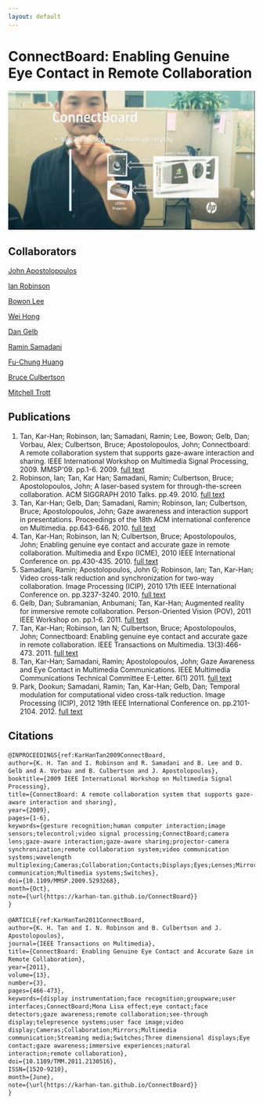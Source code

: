 ```yaml
---
layout: default
---
```


# ConnectBoard: Enabling Genuine Eye Contact in Remote Collaboration

![](/ConnectBoard/ConnectBoard.png)

## Collaborators

[John Apostolopoulos](https://www.linkedin.com/in/john-apostolopoulos-4b6b2b3/)

[Ian Robinson](https://www.linkedin.com/in/ian-robinson-9939226/)

[Bowon Lee](https://www.linkedin.com/in/bowonlee/)

[Wei Hong](https://www.linkedin.com/in/weihong6/)

[Dan Gelb](https://www.linkedin.com/in/dan-gelb-8840131/)

[Ramin Samadani](https://www.linkedin.com/in/ramin-samadani/)

[Fu-Chung Huang](https://www.linkedin.com/in/fu-chung-huang-24991527/)

[Bruce Culbertson](https://www.linkedin.com/in/bruce-culbertson-a633a32/)

[Mitchell Trott](https://www.linkedin.com/in/mitchell-trott-619a613/)

## Publications

1.  Tan, Kar-Han; Robinson, Ian; Samadani, Ramin; Lee, Bowon; Gelb, Dan; Vorbau, Alex; Culbertson, Bruce; Apostolopoulos, John;  Connectboard: A remote collaboration system that supports gaze-aware interaction and sharing. IEEE International Workshop on Multimedia Signal Processing, 2009. MMSP'09. pp.1-6. 2009. [full text](/Publications/KarHanTan2009Connectboard.pdf)
1.  Robinson, Ian; Tan, Kar Han; Samadani, Ramin; Culbertson, Bruce; Apostolopoulos, John;  A laser-based system for through-the-screen collaboration. ACM SIGGRAPH 2010 Talks. pp.49. 2010. [full text](/Publications/KarHanTan2010A.pdf)
1.  Tan, Kar-Han; Gelb, Dan; Samadani, Ramin; Robinson, Ian; Culbertson, Bruce; Apostolopoulos, John;  Gaze awareness and interaction support in presentations. Proceedings of the 18th ACM international conference on Multimedia. pp.643-646. 2010. [full text](/Publications/KarHanTan2010Gaze.pdf)
1.  Tan, Kar-Han; Robinson, Ian N; Culbertson, Bruce; Apostolopoulos, John;  Enabling genuine eye contact and accurate gaze in remote collaboration. Multimedia and Expo (ICME), 2010 IEEE International Conference on. pp.430-435. 2010. [full text](/Publications/KarHanTan2010Enabling.pdf)
1.  Samadani, Ramin; Apostolopoulos, John G; Robinson, Ian; Tan, Kar-Han;  Video cross-talk reduction and synchronization for two-way collaboration. Image Processing (ICIP), 2010 17th IEEE International Conference on. pp.3237-3240. 2010. [full text](/Publications/KarHanTan2010Video.pdf)
1.  Gelb, Dan; Subramanian, Anbumani; Tan, Kar-Han;  Augmented reality for immersive remote collaboration. Person-Oriented Vision (POV), 2011 IEEE Workshop on. pp.1-6. 2011. [full text](/Publications/KarHanTan2011Augmented.pdf)
1.  Tan, Kar-Han; Robinson, Ian N; Culbertson, Bruce; Apostolopoulos, John;  Connectboard: Enabling genuine eye contact and accurate gaze in remote collaboration. IEEE Transactions on Multimedia. 13(3):466-473. 2011. [full text](/Publications/KarHanTan2011Connectboard.pdf)
1.  Tan, Kar-Han; Samadani, Ramin; Apostolopoulos, John;  Gaze Awareness and Eye Contact in Multimedia Communications. IEEE Multimedia Communications Technical Committee E-Letter. 6(1) 2011. [full text](/Publications/KarHanTan2011Gaze.pdf)
1.  Park, Dookun; Samadani, Ramin; Tan, Kar-Han; Gelb, Dan;  Temporal modulation for computational video cross-talk reduction. Image Processing (ICIP), 2012 19th IEEE International Conference on. pp.2101-2104. 2012. [full text](/Publications/KarHanTan2012Temporal.pdf)

## Citations
```
@INPROCEEDINGS{ref:KarHanTan2009ConnectBoard,
author={K. H. Tan and I. Robinson and R. Samadani and B. Lee and D. Gelb and A. Vorbau and B. Culbertson and J. Apostolopoulos},
booktitle={2009 IEEE International Workshop on Multimedia Signal Processing},
title={ConnectBoard: A remote collaboration system that supports gaze-aware interaction and sharing},
year={2009},
pages={1-6},
keywords={gesture recognition;human computer interaction;image sensors;telecontrol;video signal processing;ConnectBoard;camera lens;gaze-aware interaction;gaze-aware sharing;projector-camera synchronization;remote collaboration system;video communication systems;wavelength multiplexing;Cameras;Collaboration;Contacts;Displays;Eyes;Lenses;Mirrors;Multimedia communication;Multimedia systems;Switches},
doi={10.1109/MMSP.2009.5293268},
month={Oct},
note={\url{https://karhan-tan.github.io/ConnectBoard}}
}

@ARTICLE{ref:KarHanTan2011ConnectBoard,
author={K. H. Tan and I. N. Robinson and B. Culbertson and J. Apostolopoulos},
journal={IEEE Transactions on Multimedia},
title={ConnectBoard: Enabling Genuine Eye Contact and Accurate Gaze in Remote Collaboration},
year={2011},
volume={13},
number={3},
pages={466-473},
keywords={display instrumentation;face recognition;groupware;user interfaces;ConnectBoard;Mona Lisa effect;eye contact;face detectors;gaze awareness;remote collaboration;see-through display;telepresence systems;user face image;video display;Cameras;Collaboration;Mirrors;Multimedia communication;Streaming media;Switches;Three dimensional displays;Eye contact;gaze awareness;immersive experiences;natural interaction;remote collaboration},
doi={10.1109/TMM.2011.2130516},
ISSN={1520-9210},
month={June},
note={\url{https://karhan-tan.github.io/ConnectBoard}}
}
```
